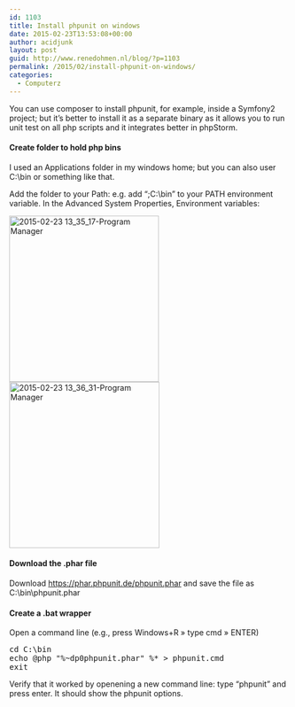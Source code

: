 ```yaml
---
id: 1103
title: Install phpunit on windows
date: 2015-02-23T13:53:08+00:00
author: acidjunk
layout: post
guid: http://www.renedohmen.nl/blog/?p=1103
permalink: /2015/02/install-phpunit-on-windows/
categories:
  - Computerz
---
```

You can use composer to install phpunit, for example, inside a Symfony2 project; but it&#8217;s better to install it as a separate binary as it allows you to run unit test on all php scripts and it integrates better in phpStorm.

#### Create folder to hold php bins

I used an Applications folder in my windows home; but you can also user C:\bin or something like that.
  
Add the folder to your Path: e.g. add &#8220;;C:\bin&#8221; to your PATH environment variable. In the Advanced System Properties, Environment variables:
  
[<img class="alignnone size-medium wp-image-1106" src="http://www.renedohmen.nl/blog/wp-content/uploads/2015/02/2015-02-23-13_35_17-Program-Manager-270x300.png" alt="2015-02-23 13_35_17-Program Manager" width="270" height="300" srcset="http://www.renedohmen.nl/blog/wp-content/uploads/2015/02/2015-02-23-13_35_17-Program-Manager-270x300.png 270w, http://www.renedohmen.nl/blog/wp-content/uploads/2015/02/2015-02-23-13_35_17-Program-Manager.png 428w" sizes="(max-width: 270px) 100vw, 270px" />](http://www.renedohmen.nl/blog/wp-content/uploads/2015/02/2015-02-23-13_35_17-Program-Manager.png)[<img class="alignnone size-medium wp-image-1107" src="http://www.renedohmen.nl/blog/wp-content/uploads/2015/02/2015-02-23-13_36_31-Program-Manager-271x300.png" alt="2015-02-23 13_36_31-Program Manager" width="271" height="300" srcset="http://www.renedohmen.nl/blog/wp-content/uploads/2015/02/2015-02-23-13_36_31-Program-Manager-271x300.png 271w, http://www.renedohmen.nl/blog/wp-content/uploads/2015/02/2015-02-23-13_36_31-Program-Manager.png 397w" sizes="(max-width: 271px) 100vw, 271px" />](http://www.renedohmen.nl/blog/wp-content/uploads/2015/02/2015-02-23-13_36_31-Program-Manager.png) 

#### Download the .phar file

Download https://phar.phpunit.de/phpunit.phar and save the file as C:\bin\phpunit.phar

#### Create a .bat wrapper

Open a command line (e.g., press Windows+R » type cmd » ENTER)

<pre>cd C:\bin
echo @php "%~dp0phpunit.phar" %* > phpunit.cmd
exit
</pre>

Verify that it worked by openening a new command line: type &#8220;phpunit&#8221; and press enter. It should show the phpunit options.